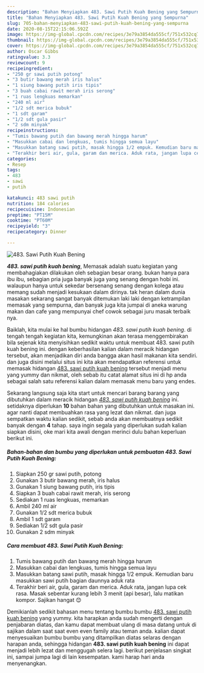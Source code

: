 ```yaml
---
description: "Bahan Menyiapkan 483. Sawi Putih Kuah Bening yang Sempurna"
title: "Bahan Menyiapkan 483. Sawi Putih Kuah Bening yang Sempurna"
slug: 705-bahan-menyiapkan-483-sawi-putih-kuah-bening-yang-sempurna
date: 2020-08-15T22:15:06.592Z
image: https://img-global.cpcdn.com/recipes/3e79a3854da555cf/751x532cq70/483-sawi-putih-kuah-bening-foto-resep-utama.jpg
thumbnail: https://img-global.cpcdn.com/recipes/3e79a3854da555cf/751x532cq70/483-sawi-putih-kuah-bening-foto-resep-utama.jpg
cover: https://img-global.cpcdn.com/recipes/3e79a3854da555cf/751x532cq70/483-sawi-putih-kuah-bening-foto-resep-utama.jpg
author: Oscar Gibbs
ratingvalue: 3.3
reviewcount: 9
recipeingredient:
- "250 gr sawi putih potong"
- "3 butir bawang merah iris halus"
- "1 siung bawang putih iris tipis"
- "3 buah cabai rawit merah iris serong"
- "1 ruas lengkuas memarkan"
- "240 ml air"
- "1/2 sdt merica bubuk"
- "1 sdt garam"
- "1/2 sdt gula pasir"
- "2 sdm minyak"
recipeinstructions:
- "Tumis bawang putih dan bawang merah hingga harum"
- "Masukkan cabai dan lengkuas, tumis hingga semua layu"
- "Masukkan batang sawi putih, masak hingga 1/2 empuk. Kemudian baru masukkan sawi putih bagian daunnya aduk rata"
- "Terakhir beri air, gula, garam dan merica. Aduk rata, jangan lupa cek rasa. Masak sebentar kurang lebih 3 menit (api besar), lalu matikan kompor. Sajikan hangat 😊"
categories:
- Resep
tags:
- 483
- sawi
- putih

katakunci: 483 sawi putih 
nutrition: 184 calories
recipecuisine: Indonesian
preptime: "PT15M"
cooktime: "PT60M"
recipeyield: "3"
recipecategory: Dinner

---
```



![483. Sawi Putih Kuah Bening](https://img-global.cpcdn.com/recipes/3e79a3854da555cf/751x532cq70/483-sawi-putih-kuah-bening-foto-resep-utama.jpg)

<b><i>483. sawi putih kuah bening</i></b>, Memasak adalah suatu kegiatan yang membahagiakan dilakukan oleh sebagian besar orang. bukan hanya para ibu ibu, sebagian pria juga banyak juga yang senang dengan hobi ini. walaupun hanya untuk sekedar bersenang senang dengan kolega atau memang sudah menjadi kesukaan dalam dirinya. tak heran dalam dunia masakan sekarang sangat banyak ditemukan laki laki dengan ketrampilan memasak yang sempurna, dan banyak juga kita jumpai di aneka warung makan dan cafe yang mempunyai chef cowok sebagai juru masak terbaik nya.



Baiklah, kita mulai ke hal bumbu hidangan <i>483. sawi putih kuah bening</i>. di tengah tengah kegiatan kita, kemungkinan akan terasa menggembirakan bila sejenak kita menyisihkan sedikit waktu untuk membuat 483. sawi putih kuah bening ini. dengan keberhasilan kalian dalam meracik hidangan tersebut, akan menjadikan diri anda bangga akan hasil makanan kita sendiri. dan juga disini melalui situs ini kita akan mendapatkan referensi untuk memasak hidangan <u>483. sawi putih kuah bening</u> tersebut menjadi menu yang yummy dan nikmat, oleh sebab itu catat alamat situs ini di hp anda sebagai salah satu referensi kalian dalam memasak menu baru yang endes.


Sekarang langsung saja kita start untuk mencari barang barang yang dibutuhkan dalam meracik hidangan <u><i>483. sawi putih kuah bening</i></u> ini. setidaknya diperlukan <b>10</b> bahan bahan yang dibutuhkan untuk masakan ini. agar nanti dapat membuahkan rasa yang lezat dan nikmat. dan juga sempatkan waktu kalian sedikit, sebab anda akan membuatnya sedikit banyak dengan <b>4</b> tahap. saya ingin segala yang diperlukan sudah kalian siapkan disini, oke mari kita awali dengan merinci dulu bahan keperluan berikut ini.

<!--inarticleads1-->

##### Bahan-bahan dan bumbu yang diperlukan untuk pembuatan 483. Sawi Putih Kuah Bening:

1. Siapkan 250 gr sawi putih, potong
1. Gunakan 3 butir bawang merah, iris halus
1. Gunakan 1 siung bawang putih, iris tipis
1. Siapkan 3 buah cabai rawit merah, iris serong
1. Sediakan 1 ruas lengkuas, memarkan
1. Ambil 240 ml air
1. Gunakan 1/2 sdt merica bubuk
1. Ambil 1 sdt garam
1. Sediakan 1/2 sdt gula pasir
1. Gunakan 2 sdm minyak




<!--inarticleads2-->

##### Cara membuat 483. Sawi Putih Kuah Bening:

1. Tumis bawang putih dan bawang merah hingga harum
1. Masukkan cabai dan lengkuas, tumis hingga semua layu
1. Masukkan batang sawi putih, masak hingga 1/2 empuk. Kemudian baru masukkan sawi putih bagian daunnya aduk rata
1. Terakhir beri air, gula, garam dan merica. Aduk rata, jangan lupa cek rasa. Masak sebentar kurang lebih 3 menit (api besar), lalu matikan kompor. Sajikan hangat 😊




Demikianlah sedikit bahasan menu tentang bumbu bumbu <u>483. sawi putih kuah bening</u> yang yummy. kita harapkan anda sudah mengerti dengan penjabaran diatas, dan kamu dapat membuat ulang di masa datang untuk di sajikan dalam saat saat even even family atau teman anda. kalian dapat menyesuaikan bumbu bumbu yang ditampilkan diatas selaras dengan harapan anda, sehingga hidangan <b>483. sawi putih kuah bening</b> ini dapat menjadi lebih lezat dan menggugah selera lagi. berikut penjelasan singkat ini, sampai jumpa lagi di lain kesempatan. kami harap hari anda menyenangkan.
